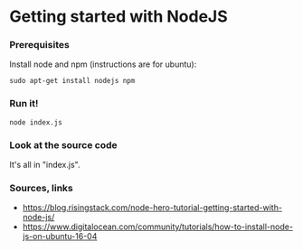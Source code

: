 # Getting started with NodeJS

### Prerequisites
Install node and npm (instructions are for ubuntu):

    sudo apt-get install nodejs npm

### Run it!
    node index.js

### Look at the source code
It's all in "index.js".

### Sources, links
- https://blog.risingstack.com/node-hero-tutorial-getting-started-with-node-js/
- https://www.digitalocean.com/community/tutorials/how-to-install-node-js-on-ubuntu-16-04